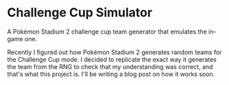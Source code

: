 # Challenge Cup Simulator

A Pokémon Stadium 2 challenge cup team generator that emulates the in-game one.

Recently I figured out how Pokémon Stadium 2 generates random teams for the
Challenge Cup mode. I decided to replicate the exact way it generates the team
from the RNG to check that my understanding was correct, and that's what this
project is. I'll be writing a blog post on how it works soon.
